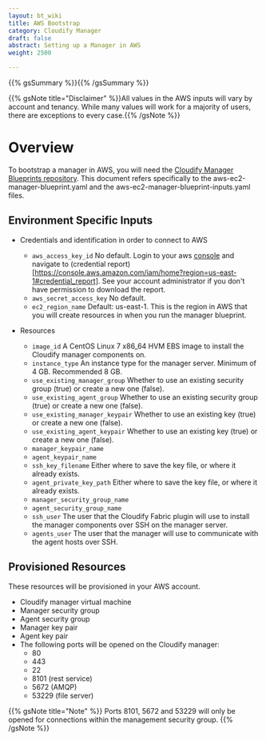 ```yaml
---
layout: bt_wiki
title: AWS Bootstrap
category: Cloudify Manager
draft: false
abstract: Setting up a Manager in AWS
weight: 2500

---
```


{{% gsSummary %}}{{% /gsSummary %}}

{{% gsNote title="Disclaimer" %}}All values in the AWS inputs will vary by account and tenancy. While many values will work for a majority of users, there are exceptions to every case.{{% /gsNote %}}

# Overview

To bootstrap a manager in AWS, you will need the [Cloudify Manager Blueprints repository](https://github.com/cloudify-cosmo/cloudify-manager-blueprints). This document refers specifically to the aws-ec2-manager-blueprint.yaml and the aws-ec2-manager-blueprint-inputs.yaml files.

## Environment Specific Inputs

- Credentials and identification in order to connect to AWS
    - `aws_access_key_id` No default. Login to your aws [console](https://console.aws.amazon.com/) and navigate to (credential report)[https://console.aws.amazon.com/iam/home?region=us-east-1#credential_report]. See your account administrator if you don't have permission to download the report.
    - `aws_secret_access_key` No default. 
    - `ec2_region_name` Default: us-east-1. This is the region in AWS that you will create resources in when you run the manager blueprint.


- Resources
    - `image_id` A CentOS Linux 7 x86_64 HVM EBS image to install the Cloudify manager components on.
    - `instance_type` An instance type for the manager server. Minimum of 4 GB. Recommended 8 GB.
    - `use_existing_manager_group` Whether to use an existing security group (true) or create a new one (false).
    - `use_existing_agent_group` Whether to use an existing security group (true) or create a new one (false).
    - `use_existing_manager_keypair` Whether to use an existing key (true) or create a new one (false).
    - `use_existing_agent_keypair` Whether to use an existing key (true) or create a new one (false).
    - `manager_keypair_name`
    - `agent_keypair_name`
    - `ssh_key_filename` Either where to save the key file, or where it already exists.
    - `agent_private_key_path` Either where to save the key file, or where it already exists.
    - `manager_security_group_name`
    - `agent_security_group_name`
    - `ssh_user` The user that the Cloudify Fabric plugin will use to install the manager components over SSH on the manager server.
    - `agents_user` The user that the manager will use to communicate with the agent hosts over SSH.


## Provisioned Resources

These resources will be provisioned in your AWS account.

- Cloudify manager virtual machine
- Manager security group
- Agent security group
- Manager key pair
- Agent key pair
- The following ports will be opened on the Cloudify manager:
    - 80
    - 443
    - 22
    - 8101 (rest service)
    - 5672 (AMQP)
    - 53229 (file server)

{{% gsNote title="Note" %}} Ports 8101, 5672 and 53229 will only be opened for connections within the management security group. {{% /gsNote %}}
